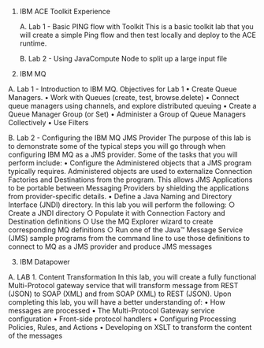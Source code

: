 1. IBM ACE Toolkit Experience

    A.  Lab 1 -  Basic PING flow with Toolkit 
        This is a basic toolkit lab that you will create a simple Ping flow and then test locally and deploy to the ACE runtime. 

    B.  Lab 2 - Using JavaCompute Node to split up a large input file

2. IBM MQ

A.  Lab 1 - Introduction to IBM MQ.
    Objectives for Lab 1
	    • Create Queue Managers.
	    • Work with Queues (create, test, browse.delete)
	    • Connect queue managers using channels, and explore distributed queuing
	    • Create a Queue Manager Group (or Set)
	    • Administer a Group of Queue Managers Collectively
	    • Use Filters

B.  Lab 2 - Configuring the IBM MQ JMS Provider
    The purpose of this lab is to demonstrate some of the typical steps you will go through when configuring IBM MQ as a JMS provider. Some of the tasks that you will perform include:
	    • Configure the Administered objects that a JMS program typically requires. Administered objects are used to externalize Connection Factories and Destinations from the program. This allows JMS Applications to be portable between Messaging Providers by shielding the applications from provider-specific details.
	    • Define a Java Naming and Directory Interface (JNDI) directory. In this lab you will perform the following:
		      ○ Create a JNDI directory
		      ○ Populate it with Connection Factory and Destination definitions
		      ○ Use the MQ Explorer wizard to create corresponding MQ definitions
		      ○ Run one of the Java™ Message Service (JMS) sample programs from the command line to use those definitions to connect to MQ as a JMS provider and produce JMS messages


3. IBM Datapower

A.  LAB 1. Content Transformation
    In this lab, you will create a fully functional Multi-Protocol gateway service that will transform message from REST (JSON) to SOAP (XML) and from SOAP (XML) to REST (JSON).
    Upon completing this lab, you will have a better understanding of:
	    • How messages are processed
	    • The Multi-Protocol Gateway service configuration
	    • Front-side protocol handlers
	    • Configuring Processing Policies, Rules, and Actions
      	• Developing on XSLT to transform the content of the messages
